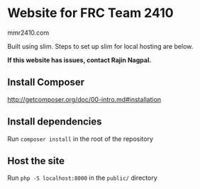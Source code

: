 # Website for FRC Team 2410

mmr2410.com

Built using slim. Steps to set up slim for local hosting are below.

<b>If this website has issues, contact Rajin Nagpal.</b>

## Install Composer

<http://getcomposer.org/doc/00-intro.md#installation>

## Install dependencies

Run `composer install` in the root of the repository

## Host the site

Run `php -S localhost:8000` in the `public/` directory

